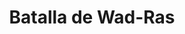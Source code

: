 ﻿---
title: "Batalla de Wad-Ras"
permalink: periodes_435.html
layout: periode
dataInici: 1860-03-23
sidebar: periodes
pares:
  - 433:
    title: "Guerra de África"
    dataInici: "(1859-10-22)"
    dataFi: "(1860-04-26)"

fills:
jocsPrincipals:
jocsEscenaris:
jocsEpoca:
  - title: "La Guerra de Africa"
    bggId: 15076
    escenari: "Wad Ras"

jocsEpocaEscenaris:
---

